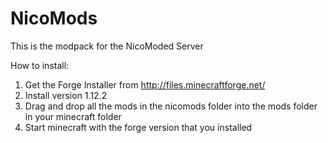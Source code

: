 # NicoMods
This is the modpack for the NicoModed Server

How to install:
1. Get the Forge Installer from http://files.minecraftforge.net/
2. Install version 1.12.2
3. Drag and drop all the mods in the nicomods folder into the mods folder in your minecraft folder
4. Start minecraft with the forge version that you installed
